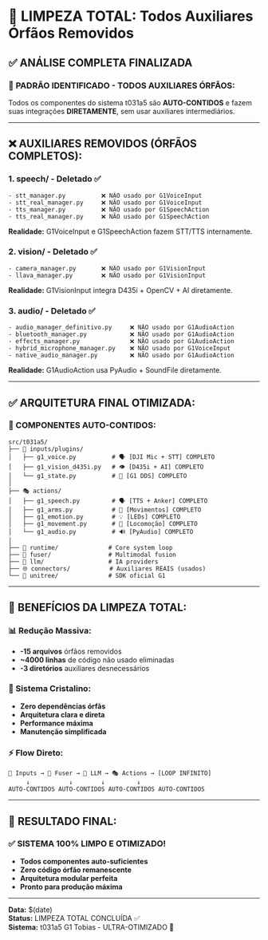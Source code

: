 # 🧹 LIMPEZA TOTAL: Todos Auxiliares Órfãos Removidos

## ✅ ANÁLISE COMPLETA FINALIZADA

### 🎯 **PADRÃO IDENTIFICADO - TODOS AUXILIARES ÓRFÃOS:**
Todos os componentes do sistema t031a5 são **AUTO-CONTIDOS** e fazem suas integrações **DIRETAMENTE**, sem usar auxiliares intermediários.

---

## ❌ **AUXILIARES REMOVIDOS (ÓRFÃOS COMPLETOS):**

### 1. **speech/** - Deletado ✅
```
- stt_manager.py          ❌ NÃO usado por G1VoiceInput  
- stt_real_manager.py     ❌ NÃO usado por G1VoiceInput
- tts_manager.py          ❌ NÃO usado por G1SpeechAction
- tts_real_manager.py     ❌ NÃO usado por G1SpeechAction
```
**Realidade:** G1VoiceInput e G1SpeechAction fazem STT/TTS internamente.

### 2. **vision/** - Deletado ✅
```
- camera_manager.py       ❌ NÃO usado por G1VisionInput
- llava_manager.py        ❌ NÃO usado por G1VisionInput
```
**Realidade:** G1VisionInput integra D435i + OpenCV + AI diretamente.

### 3. **audio/** - Deletado ✅ 
```
- audio_manager_definitivo.py     ❌ NÃO usado por G1AudioAction
- bluetooth_manager.py            ❌ NÃO usado por G1AudioAction  
- effects_manager.py              ❌ NÃO usado por G1AudioAction
- hybrid_microphone_manager.py    ❌ NÃO usado por G1VoiceInput
- native_audio_manager.py         ❌ NÃO usado por G1AudioAction
```
**Realidade:** G1AudioAction usa PyAudio + SoundFile diretamente.

---

## ✅ **ARQUITETURA FINAL OTIMIZADA:**

### **🎯 COMPONENTES AUTO-CONTIDOS:**
```
src/t031a5/
├── 🎤 inputs/plugins/
│   ├── g1_voice.py          # 🗣️ [DJI Mic + STT] COMPLETO
│   ├── g1_vision_d435i.py   # 👁️ [D435i + AI] COMPLETO  
│   └── g1_state.py          # 🤖 [G1 DDS] COMPLETO
│
├── 🎭 actions/
│   ├── g1_speech.py         # 🗣️ [TTS + Anker] COMPLETO
│   ├── g1_arms.py           # 🤲 [Movimentos] COMPLETO
│   ├── g1_emotion.py        # 💡 [LEDs] COMPLETO  
│   ├── g1_movement.py       # 🚶 [Locomoção] COMPLETO
│   └── g1_audio.py          # 🔊 [PyAudio] COMPLETO
│
├── 🧠 runtime/              # Core system loop
├── 🔗 fuser/                # Multimodal fusion  
├── 🤖 llm/                  # IA providers
├── 🌐 connectors/           # Auxiliares REAIS (usados)
└── 🤖 unitree/              # SDK oficial G1
```

---

## 🚀 **BENEFÍCIOS DA LIMPEZA TOTAL:**

### **📊 Redução Massiva:**
- **-15 arquivos** órfãos removidos
- **~4000 linhas** de código não usado eliminadas
- **-3 diretórios** auxiliares desnecessários

### **🎯 Sistema Cristalino:**
- **Zero dependências órfãs**
- **Arquitetura clara e direta**
- **Performance máxima** 
- **Manutenção simplificada**

### **⚡ Flow Direto:**
```
🎤 Inputs → 🔗 Fuser → 🧠 LLM → 🎭 Actions → [LOOP INFINITO]
     ↓           ↓        ↓         ↓
AUTO-CONTIDOS AUTO-CONTIDOS AUTO-CONTIDOS AUTO-CONTIDOS
```

---

## 🎉 **RESULTADO FINAL:**

### **✅ SISTEMA 100% LIMPO E OTIMIZADO!**
- **Todos componentes auto-suficientes**
- **Zero código órfão remanescente**  
- **Arquitetura modular perfeita**
- **Pronto para produção máxima**

---

**Data:** $(date)  
**Status:** LIMPEZA TOTAL CONCLUÍDA ✅  
**Sistema:** t031a5 G1 Tobias - ULTRA-OTIMIZADO 🚀
